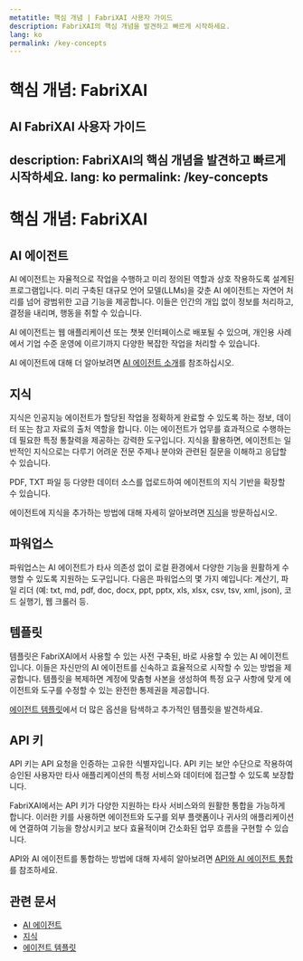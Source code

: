 ```yaml
---
metatitle: 핵심 개념 | FabriXAI 사용자 가이드
description: FabriXAI의 핵심 개념을 발견하고 빠르게 시작하세요.
lang: ko
permalink: /key-concepts
---
```


# 핵심 개념: FabriXAI

## AI FabriXAI 사용자 가이드
description: FabriXAI의 핵심 개념을 발견하고 빠르게 시작하세요.
lang: ko
permalink: /key-concepts
---

# 핵심 개념: FabriXAI

## AI 에이전트

AI 에이전트는 자율적으로 작업을 수행하고 미리 정의된 역할과 상호 작용하도록 설계된 프로그램입니다. 미리 구축된 대규모 언어 모델(LLMs)을 갖춘 AI 에이전트는 자연어 처리를 넘어 광범위한 고급 기능을 제공합니다. 이들은 인간의 개입 없이 정보를 처리하고, 결정을 내리며, 행동을 취할 수 있습니다.

AI 에이전트는 웹 애플리케이션 또는 챗봇 인터페이스로 배포될 수 있으며, 개인용 사례에서 기업 수준 운영에 이르기까지 다양한 복잡한 작업을 처리할 수 있습니다.

AI 에이전트에 대해 더 알아보려면 [AI 에이전트 소개](/ko/ai-agents/)를 참조하십시오.

## 지식

지식은 인공지능 에이전트가 할당된 작업을 정확하게 완료할 수 있도록 하는 정보, 데이터 또는 참고 자료의 출처 역할을 합니다. 이는 에이전트가 업무를 효과적으로 수행하는 데 필요한 특정 통찰력을 제공하는 강력한 도구입니다. 지식을 활용하면, 에이전트는 일반적인 지식으로는 다루기 어려운 전문 주제나 분야와 관련된 질문을 이해하고 응답할 수 있습니다.

PDF, TXT 파일 등 다양한 데이터 소스를 업로드하여 에이전트의 지식 기반을 확장할 수 있습니다.

에이전트에 지식을 추가하는 방법에 대해 자세히 알아보려면 [지식](/en-us/knowledge/)을 방문하십시오.

## 파워업스

파워업스는 AI 에이전트가 타사 의존성 없이 로컬 환경에서 다양한 기능을 원활하게 수행할 수 있도록 지원하는 도구입니다. 다음은 파워업스의 몇 가지 예입니다: 계산기, 파일 리더 (예: txt, md, pdf, doc, docx, ppt, pptx, xls, xlsx, csv, tsv, xml, json), 코드 실행기, 웹 크롤러 등.

## 템플릿

템플릿은 FabriXAI에서 사용할 수 있는 사전 구축된, 바로 사용할 수 있는 AI 에이전트입니다. 이들은 자신만의 AI 에이전트를 신속하고 효율적으로 시작할 수 있는 방법을 제공합니다. 템플릿을 복제하면 계정에 맞춤형 사본을 생성하여 특정 요구 사항에 맞게 에이전트와 도구를 수정할 수 있는 완전한 통제권을 제공합니다.

[에이전트 템플릿](/en-us/agent-templates/)에서 더 많은 옵션을 탐색하고 추가적인 템플릿을 발견하세요.

## API 키

API 키는 API 요청을 인증하는 고유한 식별자입니다. API 키는 보안 수단으로 작용하여 승인된 사용자만 타사 애플리케이션의 특정 서비스와 데이터에 접근할 수 있도록 보장합니다.

FabriXAI에서는 API 키가 다양한 지원하는 타사 서비스와의 원활한 통합을 가능하게 합니다. 이러한 키를 사용하면 에이전트와 도구를 외부 플랫폼이나 귀사의 애플리케이션에 연결하여 기능을 향상시키고 보다 효율적이며 간소화된 업무 흐름을 구현할 수 있습니다.

API와 AI 에이전트를 통합하는 방법에 대해 자세히 알아보려면 [API와 AI 에이전트 통합](/en-us/integrations-api)를 참조하세요.

## 관련 문서
- [AI 에이전트](/en-us/ai-agents/)
- [지식](/en-us/knowledge/)
- [에이전트 템플릿](/en-us/agent-templates/)
